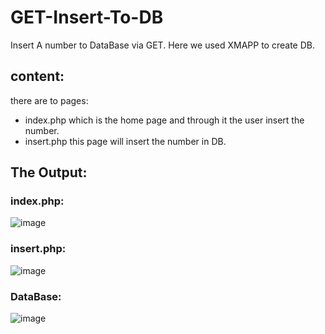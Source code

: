 # GET-Insert-To-DB
Insert A number to DataBase via GET.
Here we used XMAPP to create DB.
## content:
there are to pages:
 - index.php which is the home page and through it the user insert the number.
 - insert.php this page will insert the number in DB.

## The Output:
### index.php:
![image](https://user-images.githubusercontent.com/105239889/183306528-2e74e8e7-0ecb-471e-b961-ed3a0769c4b3.png)

### insert.php:
![image](https://user-images.githubusercontent.com/105239889/183306593-bad84c06-67d2-4e62-a7eb-70aead769a69.png)

### DataBase:
![image](https://user-images.githubusercontent.com/105239889/183306579-9583bb1c-0134-4c36-8f2c-edaa3430ce50.png)
